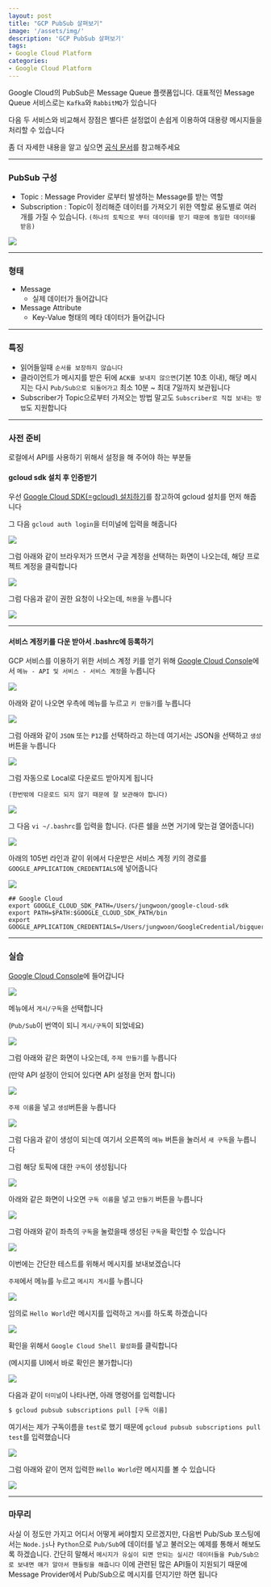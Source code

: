 ```yaml
---
layout: post
title: "GCP PubSub 살펴보기"
image: '/assets/img/'
description: 'GCP PubSub 살펴보기'
tags:
- Google Cloud Platform
categories:
- Google Cloud Platform
---
```


Google Cloud의 PubSub은 Message Queue 플랫폼입니다. 대표적인 Message Queue 서비스로는 `Kafka`와 `RabbitMQ`가
있습니다

다음 두 서비스와 비교해서 장점은 별다른 설정없이 손쉽게 이용하여 대용량 메시지들을 처리할 수 있습니다

좀 더 자세한 내용을 알고 싶으면 [공식 문서](https://cloud.google.com/pubsub/docs/quickstarts)를 참고해주세요

---

### PubSub 구성

- Topic : Message Provider 로부터 발생하는 Message를 받는 역할 
- Subscription : Topic이 정리해준 데이터를 가져오기 위한 역할로 용도별로 여러개를 가질 수 있습니다. `(하나의 토픽으로 부터 데이터를 받기 때문에 동일한 데이터를 받음)`

![](https://cdn-images-1.medium.com/max/1800/1*5nJ-8328ehg-LnlqCF4e_A.png)

---

### 형태

- Message
    - 실제 데이터가 들어갑니다
- Message Attribute
    - Key-Value 형태의 메타 데이터가 들어갑니다
   
---
 
### 특징

- 읽어들일때 `순서를 보장하지 않습니다`
- 클라이언트가 메시지를 받은 뒤에 `ACK를 보내지 않으면`(기본 10초 이내),
해당 메시지는 다시 `Pub/Sub으로 되돌어가고` 최소 10분 ~ 최대 7일까지 보관됩니다
- Subscriber가 Topic으로부터 가져오는 방법 말고도 `Subscriber로 직접 보내는 방법`도 지원합니다


---

### 사전 준비

로컬에서 API를 사용하기 위해서 설정을 해 주어야 하는 부분들

#### gcloud sdk 설치 후 인증받기

우선 [Google Cloud SDK(=gcloud) 설치하기](https://jungwoon.github.io/google%20cloud/2017/10/26/install-gcloud/)를
참고하여 gcloud 설치를 먼저 해줍니다


그 다음 `gcloud auth login`을 터미널에 입력을 해줍니다 

![](https://cdn-images-1.medium.com/max/600/1*O1KuxZdZw_KBfmxunh2yWg.png)

그럼 아래와 같이 브라우저가 뜨면서 구글 계정을 선택하는 화면이 나오는데, 해당 프로젝트 계정을 클릭합니다

![](https://cdn-images-1.medium.com/max/2000/1*7RKsET0X_n7kK6kWQ1CYQQ.png)

그럼 다음과 같이 권한 요청이 나오는데, `허용`을 누릅니다

![](https://cdn-images-1.medium.com/max/1600/1*vcKxHlphpBcUkA6BuvzRBg.png)

---

#### 서비스 계정키를 다운 받아서 .bashrc에 등록하기

GCP 서비스를 이용하기 위한 서비스 계정 키를 얻기 위해 [Google Cloud Console](http://console.cloud.google.com)에서
 `메뉴 - API 및 서비스 - 서비스 계정`을 누릅니다

![](https://cdn-images-1.medium.com/max/2000/1*4-ZoTgS8yilA_0Gskcg_Yg.png)

아래와 같이 나오면 우측에 메뉴를 누르고 `키 만들기`를 누릅니다

![](https://cdn-images-1.medium.com/max/2000/1*VsgBvxgCVepRa4JuxOyo9A.png)

그럼 아래와 같이 `JSON` 또는 `P12`를 선택하라고 하는데 여기서는 JSON을 선택하고 `생성` 버튼을 누릅니다

![](https://cdn-images-1.medium.com/max/2000/1*PDkxgzEXHL2Dczop6thgqw.png)

그럼 자동으로 Local로 다운로드 받아지게 됩니다

`(한번밖에 다운로드 되지 않기 때문에 잘 보관해야 합니다)`

![](https://cdn-images-1.medium.com/max/1200/1*9J42lsbpxj98C2lS3MOPtQ.png)

그 다음 `vi ~/.bashrc`를 입력을 합니다. (다른 쉘을 쓰면 거기에 맞는걸 열어줍니다)

![](https://cdn-images-1.medium.com/max/2000/1*QumrcEfuwN2NPo_nnxM_Yw.png)

아래의 105번 라인과 같이 위에서 다운받은 서비스 계정 키의 경로를 `GOOGLE_APPLICATION_CREDENTIALS`에 넣어줍니다

![](https://cdn-images-1.medium.com/max/2000/1*E0fpt06SLamFdXSakReqnQ.png)

```
## Google Cloud
export GOOGLE_CLOUD_SDK_PATH=/Users/jungwoon/google-cloud-sdk
export PATH=$PATH:$GOOGLE_CLOUD_SDK_PATH/bin
export GOOGLE_APPLICATION_CREDENTIALS=/Users/jungwoon/GoogleCredential/bigquerybyjw.json
```

---

### 실습

[Google Cloud Console](http://console.cloud.google.com)에 들어갑니다

![](https://cdn-images-1.medium.com/max/1800/1*xeuM3IdsOmBeQAf9vgyiDA.png)

메뉴에서 `게시/구독`을 선택합니다

(`Pub/Sub`이 번역이 되니 `게시/구독`이 되었네요)

![](https://cdn-images-1.medium.com/max/800/1*eSNJUG5mlBX94t6lU2lSYA.png)

그럼 아래와 같은 화면이 나오는데, `주제 만들기`를 누릅니다

(만약 API 설정이 안되어 있다면 API 설정을 먼저 합니다)

![](https://cdn-images-1.medium.com/max/1800/1*-S4smgyu1JgWIzlQ_uX2vw.png)

`주제 이름`을 넣고 `생성`버튼을 누릅니다

![](https://cdn-images-1.medium.com/max/1200/1*RvUk-UHnzW9MjqiX8xVDxw.png)

그럼 다음과 같이 생성이 되는데 여기서 오른쪽의 `메뉴` 버튼을 눌러서 `새 구독`을 누릅니다

그럼 해당 토픽에 대한 `구독`이 생성됩니다

![](https://cdn-images-1.medium.com/max/1800/1*Ur7c525S6ZT5kn9s6IxuSA.png)

아래와 같은 화면이 나오면 `구독 이름`을 넣고 `만들기` 버튼을 누릅니다

![](https://cdn-images-1.medium.com/max/1200/1*bf5lKsD8yw-UB_ToTF3PeA.png)

그럼 아래와 같이 좌측의 `구독`을 눌렀을때 생성된 `구독`을 확인할 수 있습니다 

![](https://cdn-images-1.medium.com/max/1800/1*aG_9MsxBYReuSTM0BRwn-Q.png)

이번에는 간단한 테스트를 위해서 메시지를 보내보겠습니다

`주제`에서 메뉴를 누르고 `메시지 게시`를 누릅니다 

![](https://cdn-images-1.medium.com/max/1800/1*wzG2hBfzDXKvx-tsy_dYdQ.png)

임의로 `Hello World`란 메시지를 입력하고 `게시`를 하도록 하겠습니다

![](https://cdn-images-1.medium.com/max/1800/1*jMH8UfW11hsRwEKtdGteWg.png)

확인을 위해서 `Google Cloud Shell 활성화`를 클릭합니다

(메시지를 UI에서 바로 확인은 불가합니다)

![](https://cdn-images-1.medium.com/max/1800/1*ZmD_CyTCxffvSR5VbYfjww.png)

다음과 같이 `터미널`이 나타나면, 아래 명령어를 입력합니다

```bash
$ gcloud pubsub subscriptions pull [구독 이름]
```

여기서는 제가 구독이름을 `test`로 했기 때문에 `gcloud pubsub subscriptions pull test`를 입력했습니다

![](https://cdn-images-1.medium.com/max/1800/1*92mdY_6WR6mBA1-6RuzxcA.png)

그럼 아래와 같이 먼저 입력한 `Hello World`란 메시지를 볼 수 있습니다

![](https://cdn-images-1.medium.com/max/1800/1*8oRAjErlEWLBIMlXqIZqxQ.png)

---

### 마무리

사실 이 정도만 가지고 어디서 어떻게 써야할지 모르겠지만, 다음번 Pub/Sub 포스팅에서는 `Node.js`나 `Python`으로
`Pub/Sub`에 데이터를 넣고 불러오는 예제를 통해서 해보도록 하겠습니다. 간단히 말해서 `메시지가 유실이 되면 안되는
실시간 데이터들을 Pub/Sub으로 보내면 얘가 알아서 핸들링을 해줍니다` 이에 관련된 많은 API들이 지원되기 때문에
Message Provider에서 Pub/Sub으로 메시지를 던지기만 하면 됩니다

